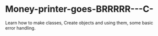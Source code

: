 # Money-printer-goes-BRRRRR---C-
Learn how to make classes, Create objects and using them, some basic error handling.
